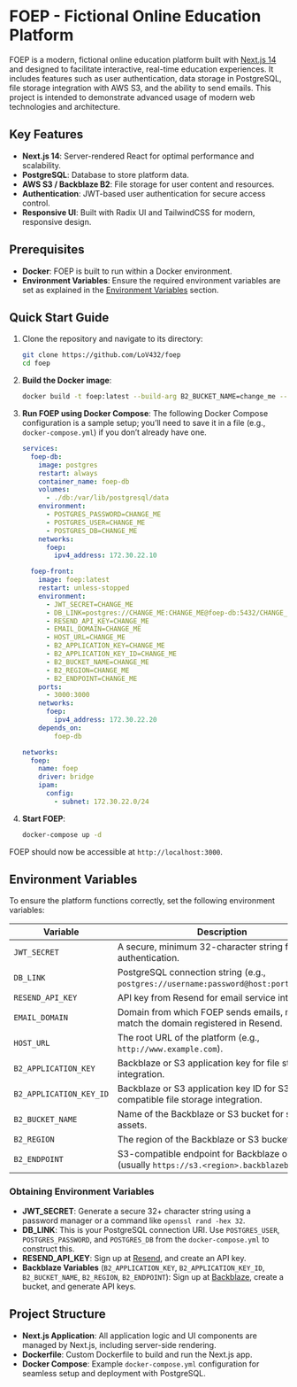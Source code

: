 # FOEP - Fictional Online Education Platform

FOEP is a modern, fictional online education platform built with [Next.js 14](https://nextjs.org/) and designed to facilitate interactive, real-time education experiences. It includes features such as user authentication, data storage in PostgreSQL, file storage integration with AWS S3, and the ability to send emails. This project is intended to demonstrate advanced usage of modern web technologies and architecture.

## Key Features

- **Next.js 14**: Server-rendered React for optimal performance and scalability.
- **PostgreSQL**: Database to store platform data.
- **AWS S3 / Backblaze B2**: File storage for user content and resources.
- **Authentication**: JWT-based user authentication for secure access control.
- **Responsive UI**: Built with Radix UI and TailwindCSS for modern, responsive design.

## Prerequisites

- **Docker**: FOEP is built to run within a Docker environment.
- **Environment Variables**: Ensure the required environment variables are set as explained in the [Environment Variables](#environment-variables) section.

## Quick Start Guide

1. Clone the repository and navigate to its directory:
    ```bash
    git clone https://github.com/LoV432/foep
    cd foep
    ```

2. **Build the Docker image**:
    ```bash
    docker build -t foep:latest --build-arg B2_BUCKET_NAME=change_me --build-arg B2_ENDPOINT=change_me . 
    ```

3. **Run FOEP using Docker Compose**: The following Docker Compose configuration is a sample setup; you’ll need to save it in a file (e.g., `docker-compose.yml`) if you don’t already have one.
    ```yaml
    services:
      foep-db:
        image: postgres
        restart: always
        container_name: foep-db
        volumes:
          - ./db:/var/lib/postgresql/data
        environment:
          - POSTGRES_PASSWORD=CHANGE_ME
          - POSTGRES_USER=CHANGE_ME
          - POSTGRES_DB=CHANGE_ME
        networks:
          foep:
            ipv4_address: 172.30.22.10

      foep-front:
        image: foep:latest
        restart: unless-stopped
        environment:
          - JWT_SECRET=CHANGE_ME
          - DB_LINK=postgres://CHANGE_ME:CHANGE_ME@foep-db:5432/CHANGE_ME
          - RESEND_API_KEY=CHANGE_ME
          - EMAIL_DOMAIN=CHANGE_ME
          - HOST_URL=CHANGE_ME
          - B2_APPLICATION_KEY=CHANGE_ME
          - B2_APPLICATION_KEY_ID=CHANGE_ME
          - B2_BUCKET_NAME=CHANGE_ME
          - B2_REGION=CHANGE_ME
          - B2_ENDPOINT=CHANGE_ME
        ports:
          - 3000:3000
        networks:
          foep:
            ipv4_address: 172.30.22.20
        depends_on:
            foep-db

    networks:
      foep:
        name: foep
        driver: bridge
        ipam:
          config:
            - subnet: 172.30.22.0/24
    ```

4. **Start FOEP**:
    ```bash
    docker-compose up -d
    ```

FOEP should now be accessible at `http://localhost:3000`.

## Environment Variables

To ensure the platform functions correctly, set the following environment variables:

| Variable            | Description                                                                                  |
|---------------------|----------------------------------------------------------------------------------------------|
| `JWT_SECRET`        | A secure, minimum 32-character string for JWT authentication.                               |
| `DB_LINK`           | PostgreSQL connection string (e.g., `postgres://username:password@host:port/dbname`).        |
| `RESEND_API_KEY`    | API key from Resend for email service integration.                                          |
| `EMAIL_DOMAIN`      | Domain from which FOEP sends emails, must match the domain registered in Resend.            |
| `HOST_URL`          | The root URL of the platform (e.g., `http://www.example.com`).                              |
| `B2_APPLICATION_KEY`| Backblaze or S3 application key for file storage integration.                                     |
| `B2_APPLICATION_KEY_ID` | Backblaze or S3 application key ID for S3-compatible file storage integration.               |
| `B2_BUCKET_NAME`    | Name of the Backblaze or S3 bucket for storing assets.                                            |
| `B2_REGION`         | The region of the Backblaze or S3 bucket.                                                         |
| `B2_ENDPOINT`       | S3-compatible endpoint for Backblaze or S3 (usually `https://s3.<region>.backblazeb2.com`).       |

### Obtaining Environment Variables

- **JWT_SECRET**: Generate a secure 32+ character string using a password manager or a command like `openssl rand -hex 32`.
- **DB_LINK**: This is your PostgreSQL connection URI. Use `POSTGRES_USER`, `POSTGRES_PASSWORD`, and `POSTGRES_DB` from the `docker-compose.yml` to construct this.
- **RESEND_API_KEY**: Sign up at [Resend](https://resend.com/), and create an API key.
- **Backblaze Variables** (`B2_APPLICATION_KEY`, `B2_APPLICATION_KEY_ID`, `B2_BUCKET_NAME`, `B2_REGION`, `B2_ENDPOINT`): Sign up at [Backblaze](https://www.backblaze.com/), create a bucket, and generate API keys.

## Project Structure

- **Next.js Application**: All application logic and UI components are managed by Next.js, including server-side rendering.
- **Dockerfile**: Custom Dockerfile to build and run the Next.js app.
- **Docker Compose**: Example `docker-compose.yml` configuration for seamless setup and deployment with PostgreSQL.
